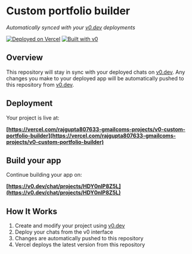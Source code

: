 # Custom portfolio builder

*Automatically synced with your [v0.dev](https://v0.dev) deployments*

[![Deployed on Vercel](https://img.shields.io/badge/Deployed%20on-Vercel-black?style=for-the-badge&logo=vercel)](https://vercel.com/rajgupta807633-gmailcoms-projects/v0-custom-portfolio-builder)
[![Built with v0](https://img.shields.io/badge/Built%20with-v0.dev-black?style=for-the-badge)](https://v0.dev/chat/projects/HDY0nlP8Z5L)

## Overview

This repository will stay in sync with your deployed chats on [v0.dev](https://v0.dev).
Any changes you make to your deployed app will be automatically pushed to this repository from [v0.dev](https://v0.dev).

## Deployment

Your project is live at:

**[https://vercel.com/rajgupta807633-gmailcoms-projects/v0-custom-portfolio-builder](https://vercel.com/rajgupta807633-gmailcoms-projects/v0-custom-portfolio-builder)**

## Build your app

Continue building your app on:

**[https://v0.dev/chat/projects/HDY0nlP8Z5L](https://v0.dev/chat/projects/HDY0nlP8Z5L)**

## How It Works

1. Create and modify your project using [v0.dev](https://v0.dev)
2. Deploy your chats from the v0 interface
3. Changes are automatically pushed to this repository
4. Vercel deploys the latest version from this repository
